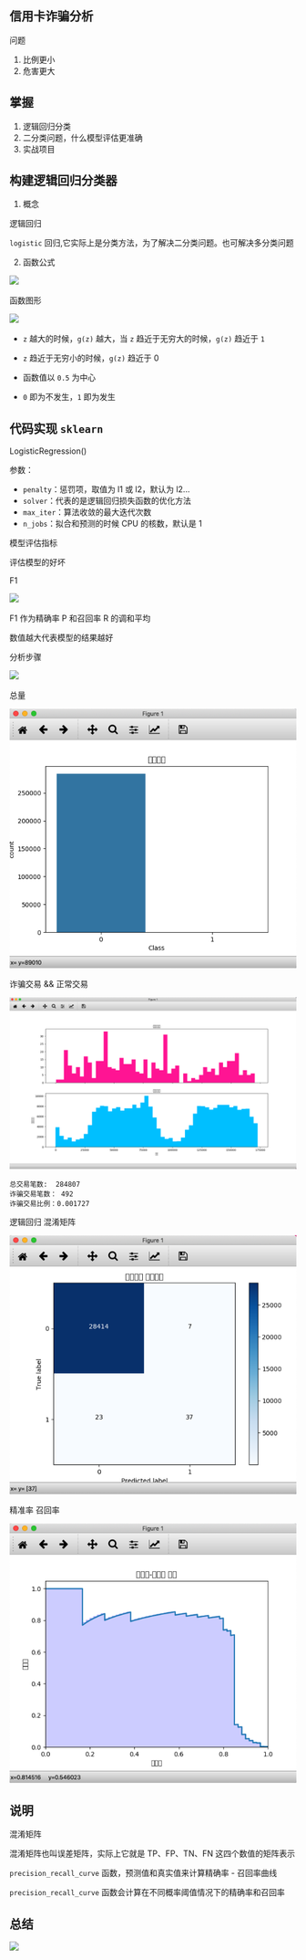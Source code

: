 ## 信用卡诈骗分析

问题

 1. 比例更小
 2. 危害更大

## 掌握

1.  逻辑回归分类
2. 二分类问题，什么模型评估更准确
3. 实战项目

## 构建逻辑回归分类器

1. 概念

逻辑回归

`logistic` 回归,它实际上是分类方法，为了解决二分类问题。也可解决多分类问题

2. 函数公式

![](https://static001.geekbang.org/resource/image/3e/18/3e7c7cb4d26d1a71f958610f26d20818.png)

函数图形

![](https://static001.geekbang.org/resource/image/b7/3b/b7a5d39d91fda02b21669137a489743b.png)

- `z` 越大的时候，`g(z)` 越大，当 `z` 趋近于无穷大的时候，`g(z)` 趋近于 `1`

- `z` 趋近于无穷小的时候，`g(z)` 趋近于 0

- 函数值以 `0.5` 为中心

- `0` 即为不发生，`1` 即为发生

## 代码实现 `sklearn`


LogisticRegression()

参数：

- `penalty`：惩罚项，取值为 l1 或 l2，默认为 l2...
- `solver`：代表的是逻辑回归损失函数的优化方法
- `max_iter`：算法收敛的最大迭代次数
- `n_jobs`：拟合和预测的时候 CPU 的核数，默认是 1

模型评估指标

评估模型的好坏

F1

![](https://static001.geekbang.org/resource/image/b1/ce/b122244eae9a74eded619d14c0bc12ce.png)

F1 作为精确率 P 和召回率 R 的调和平均

数值越大代表模型的结果越好

分析步骤

![](https://static001.geekbang.org/resource/image/92/a5/929c96584cbc25972f63ef39101c96a5.jpg)


总量

![](./WX20190318-113913.png)

诈骗交易 && 正常交易

![](WX20190318-114039.png)

```
总交易笔数:  284807
诈骗交易笔数： 492
诈骗交易比例：0.001727
```

 逻辑回归 混淆矩阵

![](WX20190318-114354.png)

 精准率 召回率

![](WX20190318-114620.png)

## 说明

混淆矩阵

混淆矩阵也叫误差矩阵，实际上它就是 TP、FP、TN、FN 这四个数值的矩阵表示


`precision_recall_curve` 函数，预测值和真实值来计算精确率 - 召回率曲线

`precision_recall_curve` 函数会计算在不同概率阈值情况下的精确率和召回率


## 总结

![](https://static001.geekbang.org/resource/image/ab/50/abee1a58b99814f1e0218778b98a6950.png)
